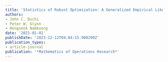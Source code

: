```yaml
---
title: 'Statistics of Robust Optimization: A Generalized Empirical Likelihood Approach'
authors:
- John C. Duchi
- Peter W. Glynn
- Hongseok Namkoong
date: '2021-01-01'
publishDate: '2023-12-12T04:04:15.900290Z'
publication_types:
- article-journal
publication: '*Mathematics of Operations Research*'
---
```

